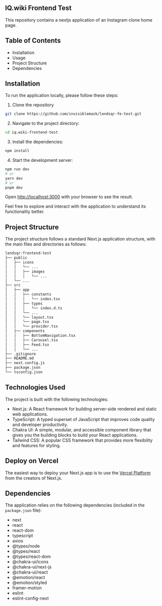 ## IQ.wiki Frontend Test

This repository contains a nextjs application of an Instagram clone home page.

## Table of Contents
- Installation
- Usage
- Project Structure
- Dependencies

## Installation
To run the application locally, please follow these steps:

1. Clone the repository
```bash
git clone https://github.com/invisiblemask/lendsqr-fe-test.git
```
2. Navigate to the project directory:
```bash
cd iq.wiki-frontend-test
```
3. Install the dependencies:
```bash
npm install
```
4. Start the development server:
```bash
npm run dev
# or
yarn dev
# or
pnpm dev
```
Open [http://localhost:3000](http://localhost:3000) with your browser to see the result.

Feel free to explore and interact with the application to understand its functionality better.

## Project Structure

The project structure follows a standard Next.js application structure, with the main files and directories as follows:

```bash
lendsqr-frontend-test
├── public
│   ├── icons
│   │   └── ...
│   │   ├── images
│   │   │   └── ...
│   └── ...
├── src
│   ├── app
│   │   ├── constants
│   │   │   └── index.tsx
│   │   ├── types
│   │   │   └── index.d.ts
│   │   └── ...
│   │   └── layout.tsx
│   │   └── page.tsx
│   │   └── provider.tsx
│   ├── components
│   │   ├── BottomNavigation.tsx
│   │   ├── Carousel.tsx
│   │   ├── Feed.tsx
│   │   └── ...
├── .gitignore
├── README.md
├── next.config.js
├── package.json
└── tsconfig.json
```

## Technologies Used
The project is built with the following technologies:

- Next.js: A React framework for building server-side rendered and static web applications.
- TypeScript: A typed superset of JavaScript that improves code quality and developer productivity.
- Chakra UI: A simple, modular, and accessible component library that gives you the building blocks to build your React applications.
- Tailwind CSS: A popular CSS framework that provides more flexibility and features for styling.

## Deploy on Vercel

The easiest way to deploy your Next.js app is to use the [Vercel Platform](https://vercel.com/new?utm_medium=default-template&filter=next.js&utm_source=create-next-app&utm_campaign=create-next-app-readme) from the creators of Next.js.


## Dependencies
The application relies on the following dependencies (included in the `package.json` file):

- next
- react
- react-dom
- typescript
- axios
- @types/node
- @types/react
- @types/react-dom
- @chakra-ui/icons
- @chakra-ui/next-js
- @chakra-ui/react
- @emotion/react
- @emotion/styled
- framer-motion
- eslint
- eslint-config-next
